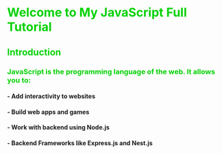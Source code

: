 # <span style="color: #00D100">Welcome to My JavaScript Full Tutorial</span>

## <span style="color: #00D100">Introduction</span>

### <span style="color: #00D100">JavaScript is the programming language of the web. It allows you to:</span>

#### - Add interactivity to websites
#### - Build web apps and games
#### - Work with backend using Node.js
#### - Backend Frameworks like Express.js and Nest.js